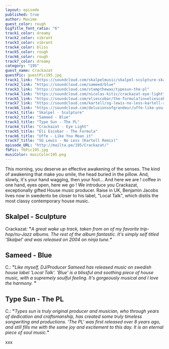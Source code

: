 ```yaml
---
layout: episode
published: true
author: Maxime
guest_color: rough
bigTitle_font_ratio: "6"
track1_color: dreamy
track2_color: vibrant
track3_color: vibrant
track4_color: bliss
track5_color: rough
track6_color: rough
track7_color: dreamy
category: "195"
guest_name: Crackazat
guestPic: guestPic195.jpg
track1_link: "https://soundcloud.com/skalpelmusic/skalpel-sculpture-skalpel"
track2_link: "https://soundcloud.com/sameed/blue"
track3_link: "https://soundcloud.com/stampthewax/typesun-the-pl"
track4_link: "https://soundcloud.com/nicolas-kitic/crackazat-eye-light"
track5_link: "https://soundcloud.com/eliescobar/the-formula?in=eliescobar/sets/up-all-night-digital-version"
track7_link: "https://soundcloud.com/kartell/sg-lewis-no-less-kartell-remix-1"
track6_link: "https://soundcloud.com/delusionsofgrandeur/uffe-like-you-mean-it-delusions-of-grandeur-96kbps?in=delusionsofgrandeur/sets/uffe-like-you-mean-it-ep"
track1_title: "Skalpel - Sculpture"
track2_title: "Sameed - Blue"
track3_title: "Type Sun - The PL"
track4_title: "Crackazat - Eye Light"
track5_title: "Eli Escobar - The Formula"
track6_title: "Uffe - Like You Mean it"
track7_title: "SG Lewis - No Less (Kartell Remix)"
episode_URL: "http://mailta.pe/195/Crackazat/"
fbPic: fbPic195.jpg
musiColor: musiColor195.png
---
```



<p id="introduction">
This morning, you deserve an effective awakening of the senses. The kind of awakening that make you smile, the head buried in the pillow. And, slowly, it's your hand wagging, then your foot... And here we are ! coffee in one hand, eyes open, here we go !
We introduce you Crackazat, exceptionally gifted House music producer. Raise in UK, Benjamin Jacobs lives now in swedento be closer to his label, "Local Talk", which distils the most classy contemporary house music.
</p>

<p 
# Shapeshifter
Electronic Hip-Hop beats, soulful grooves, classy house and most of all jazzy melodies. That's the Formula ! Crackazat also goes to tribal and exotic beats sometimes, but his touch his already recognized and appreciated at fair value. 
<br>
</p>
 
## Skalpel - Sculpture
Crackazat: **"**_A great wake up track, taken from on of my favorite trip-hop/nu-Jazz albums. The rest of the album fantastic. It's simply self titled 'Skalpel' and was released on 2004 on ninja tune._**“**
 
## Sameed - Blue
C.: **"**_Like myself, DJ/Producer Sameed has released music on swedish house label 'Local Talk'. 'Blue' is a blissful and soothing piece of house music, with a supremely soulful feeling. It's gorgeously musical and I love the harmony._ **"**
 
## Type Sun - The PL
C.: **"**_Types sun is truly original producer and musician, who through years of dedication and craftsmanship, has created some truly timeless songwriting and productions. 'The PL' was first released over 8 years ago, and still fills me with the same joy and excitement to this day. It is an eternal piece of soul music._**"**
 
<p id="outroduction">
xxx
 
</p>
